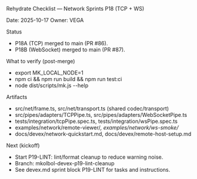 Rehydrate Checklist — Network Sprints P18 (TCP + WS)

Date: 2025-10-17
Owner: VEGA

Status

- P18A (TCP) merged to main (PR #86).
- P18B (WebSocket) merged to main (PR #87).

What to verify (post-merge)

- export MK_LOCAL_NODE=1
- npm ci && npm run build && npm run test:ci
- node dist/scripts/mk.js --help

Artifacts

- src/net/frame.ts, src/net/transport.ts (shared codec/transport)
- src/pipes/adapters/TCPPipe.ts, src/pipes/adapters/WebSocketPipe.ts
- tests/integration/tcpPipe.spec.ts, tests/integration/wsPipe.spec.ts
- examples/network/remote-viewer/_, examples/network/ws-smoke/_
- docs/devex/network-quickstart.md, docs/devex/remote-host-setup.md

Next (kickoff)

- Start P19-LINT: lint/format cleanup to reduce warning noise.
- Branch: mkolbol-devex-p19-lint-cleanup
- See devex.md sprint block P19-LINT for tasks and instructions.
